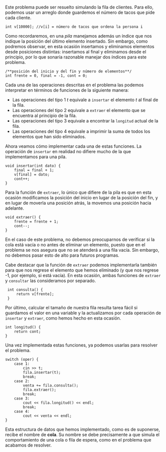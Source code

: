 Este problema puede ser resuelto simulando la fila de clientes. Para ello, podemos usar un arreglo donde guardemos el número de tacos que pide cada cliente.

    int v[10000]; //v[i] = número de tacos que ordena la persona i

Como recordaremos, en una *pila* manejamos además un índice que nos indique la posición del último elemento insertado. Sin embargo, como podremos observar, en esta ocasión insertamos y eliminamos elementos desde posiciones distintas: insertamos al final y eliminamos desde el principio, por lo que sonaría razonable manejar dos índices para este problema.

    /**posición del inicio y del fin y número de elementos**/
    int frente = 0, final = -1, cont = 0; 

Cada una de las operaciones descritas en el problema las podemos interpretar en términos de funciones de la siguiente manera:

 - Las operaciones del tipo $1$ $t$ equivale a `insertar` el elemento $t$ al final de la fila.
 - Las operaciones del tipo $2$ equivale a `extraer` el elemento que se encuentra al principio de la fila.
 - Las operaciones del tipo $3$ equivale a encontrar la `longitud` actual de la fila.
 - Las operaciones del tipo $4$ equivale a imprimir la suma de todos los elementos que han sido eliminados.

Ahora veamos cómo implementar cada una de estas funciones. La operación de `insertar` en realidad no difiere mucho de la que implementamos para una pila.

    void insertar(int dato) {
        final = final + 1;
        v[final] = dato;
        cont++;
    }

Para la función de `extraer`, lo único que difiere de la pila es que en esta ocasión modificamos la posición del inicio en lugar de la posición del fin, y en lugar de moverla una posición atrás, la movemos una posición hacia adelante. 

    void extraer() {
        frente = frente + 1;
        cont--;
    }

En el caso de este problema, no debemos preocuparnos de verificar si la cola está vacía o no antes de eliminar un elemento, puesto que en el problema se nos asegura que no se atenderá a una fila vacía. Sin embargo, no debemos pasar esto de alto para futuros programas.

Cabe destacar que la función de `extraer` podemos implementarla también para que nos regrese el elemento que hemos eliminado (y que nos regrese -1, por ejemplo, si está vacía). En esta ocasión, ambas funciones de `extraer` y `consultar` las consideramos por separado.

     int consulta() {
         return v[frente];
     }

Por último, calcular el tamaño de nuestra fila resulta tarea fácil si guardamos el valor en una variable y la actualizamos por cada operación de `insertar` y `extraer`, como hemos hecho en esta ocasión.

    int longitud() {
        return cont;
    }

Una vez implementada estas funciones, ya podemos usarlas para resolver el problema.

    switch (oper) {
        case 1:
            cin >> t;
            fila.insertar(t);
            break;
        case 2:
            venta += fila.consulta();
            fila.extraer();
            break;
        case 3:
            cout << fila.longitud() << endl;
            break;
        case 4:
            cout << venta << endl;
    }

Esta estructura de datos que hemos implementado, como es de suponerse, recibe el nombre de **cola**. Su nombre se debe precisamente a que simula el comportamiento de una cola o fila de espera, como en el problema que acabamos de resolver.
